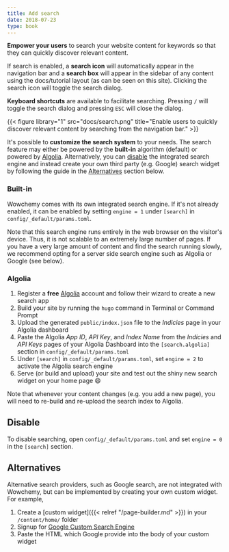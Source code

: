 ```yaml
---
title: Add search
date: 2018-07-23
type: book
---
```


**Empower your users** to search your website content for keywords so that they can quickly discover relevant content.

If search is enabled, a **search icon** will automatically appear in the navigation bar and a **search box** will appear in the sidebar of any content using the docs/tutorial layout (as can be seen on this site). Clicking the search icon will toggle the search dialog.

**Keyboard shortcuts** are available to facilitate searching. Pressing `/` will toggle the search dialog and pressing `ESC` will close the dialog.

{{< figure library="1" src="docs/search.png" title="Enable users to quickly discover relevant content by searching from the navigation bar." >}}

It's possible to **customize the search system** to your needs. The search feature may either be powered by the **built-in** algorithm (default) or powered by [Algolia](#algolia). Alternatively, you can [disable](#disable) the integrated search engine and instead create your own third party (e.g. Google) search widget by following the guide in the [Alternatives](#alternatives) section below.

### Built-in

Wowchemy comes with its own integrated search engine. If it's not already enabled, it can be enabled by setting `engine = 1` under `[search]` in `config/_default/params.toml`.

Note that this search engine runs entirely in the web browser on the visitor's device. Thus, it is not scalable to an extremely large number of pages. If you have a very large amount of content and find the search running slowly, we recommend opting for a server side search engine such as Algolia or Google (see below).

### Algolia

1. Register a **free** [Algolia](https://www.algolia.com) account and follow their wizard to create a new search app 
1. Build your site by running the `hugo` command in Terminal or Command Prompt
1. Upload the generated `public/index.json` file to the *Indicies* page in your Algolia dashboard
1. Paste the Algolia *App ID*, *API Key*, and *Index Name* from the *Indicies* and *API Keys* pages of your Algolia Dashboard into the `[search.algolia]` section in `config/_default/params.toml`
1. Under `[search]` in `config/_default/params.toml`, set `engine = 2` to activate the Algolia search engine
1. Serve (or build and upload) your site and test out the shiny new search widget on your home page :smile:

Note that whenever your content changes (e.g. you add a new page), you will need to re-build and re-upload the search index to Algolia.

## Disable

To disable searching, open `config/_default/params.toml` and set `engine = 0` in the `[search]` section.  

## Alternatives

Alternative search providers, such as Google search, are not integrated with Wowchemy, but can be implemented by creating your own custom widget. For example,

1. Create a [custom widget]({{< relref "/page-builder.md" >}}) in your `/content/home/` folder
1. Signup for [Google Custom Search Engine](https://cse.google.com/cse/)
1. Paste the HTML which Google provide into the body of your custom widget
